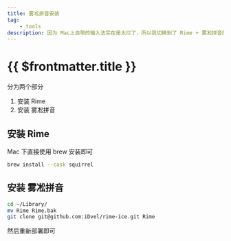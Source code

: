 ```yaml
---
title: 雾凇拼音安装
tag:
    - tools
description: 因为 Mac上自带的输入法实在是太烂了，所以我切换到了 Rime + 雾凇拼音的方案
---
```


# {{ $frontmatter.title }}

分为两个部分

1. 安装 Rime
2. 安装 雾凇拼音

## 安装 Rime

Mac 下直接使用 brew 安装即可

```bash
brew install --cask squirrel
```

## 安装 雾凇拼音

```bash
cd ~/Library/
mv Rime Rime.bak
git clone git@github.com:iDvel/rime-ice.git Rime
```

然后重新部署即可
